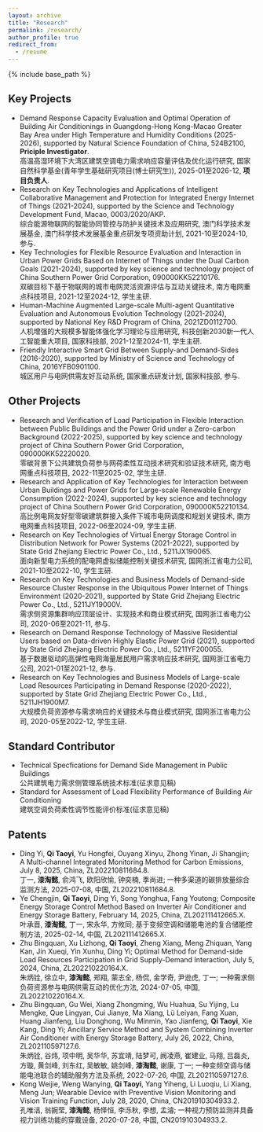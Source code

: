 ```yaml
---
layout: archive
title: "Research"
permalink: /research/
author_profile: true
redirect_from:
  - /resume
---
```


{% include base_path %}

Key Projects
-----
+ Demand Response Capacity Evaluation and Optimal Operation of Building Air Conditionings in Guangdong-Hong Kong-Macao Greater Bay Area under High Temperature and Humidity Conditions (2025-2026), supported by Natural Science Foundation of China, 524B2100, **Priciple Investigator**.  
  高温高湿环境下大湾区建筑空调电力需求响应容量评估及优化运行研究, 国家自然科学基金(青年学生基础研究项目(博士研究生)), 2025-01至2026-12, **项目负责人**.
+ Research on Key Technologies and Applications of Intelligent Collaborative Management and Protection for Integrated Energy Internet of Things (2021-2024), supported by the Science and Technology Development Fund, Macao, 0003/2020/AKP.  
  综合能源物联网的智能协同管控与防护关键技术及应用研究, 澳门科学技术发展基金, 澳门科学技术发展基金重点研发专项资助计划, 2021-10至2024-10, 参与.
+ Key Technologies for Flexible Resource Evaluation and Interaction in Urban Power Grids Based on Internet of Things under the Dual Carbon Goals (2021-2024), supported by key science and technology project of China Southern Power Grid Corporation, 090000KK52210176.  
  双碳目标下基于物联网的城市电网灵活资源评估与互动关键技术, 南方电网重点科技项目, 2021-12至2024-12, 学生主研.
+ Human-Machine Augmented Large-scale Multi-agent Quantitative Evaluation and Autonomous Evolution Technology (2021-2024), supported by National Key R&D Program of China, 2021ZD0112700.  
  人机增强的大规模多智能体强化学习理论与应用研究, 科技创新2030新一代人工智能重大项目, 国家科技部, 2021-12至2024-11, 学生主研.
+ Friendly Interactive Smart Grid Between Supply-and Demand-Sides (2016-2020), supported by Ministry of Science and Technology of China, 2016YFB0901100.  
  城区用户与电网供需友好互动系统, 国家重点研发计划, 国家科技部, 参与.

Other Projects
-----
+ Research and Verification of Load Participation in Flexible Interaction between Public Buildings and the Power Grid under a Zero-carbon Background (2022-2025), supported by key science and technology project of China Southern Power Grid Corporation, 090000KK52220020.  
  零碳背景下公共建筑负荷参与网荷柔性互动技术研究和验证技术研究, 南方电网重点科技项目, 2022-11至2025-02, 学生主研.
+ Research and Application of Key Technologies for Interaction between Urban Buildings and Power Grids for Large-scale Renewable Energy Consumption (2022-2024), supported by key science and technology project of China Southern Power Grid Corporation, 090000K52210134.  
  高比例电网友好型零碳建筑群接入条件下城市电网调度和规划关键技术, 南方电网重点科技项目, 2022-06至2024-09, 学生主研.
+ Research on Key Technologies of Virtual Energy Storage Control in Distribution Network for Power Systems (2021-2022), supported by State Grid Zhejiang Electric Power Co., Ltd., 5211JX190065.  
  面向新型电力系统的配电网虚拟储能控制关键技术研究, 国网浙江省电力公司, 2021-10至2022-10, 学生主研.
+ Research on Key Technologies and Business Models of Demand-side Resource Cluster Response in the Ubiquitous Power Internet of Things Environment (2020-2021), supported by State Grid Zhejiang Electric Power Co., Ltd., 5211JY19000V.  
  需求侧资源集群响应顶层设计、实现技术和商业模式研究, 国网浙江省电力公司, 2020-06至2021-11, 参与.
+ Research on Demand Response Technology of Massive Residential Users based on Data-driven Highly Elastic Power Grid (2021), supported by State Grid Zhejiang Electric Power Co., Ltd., 5211YF200055.  
  基于数据驱动的高弹性电网海量居民用户需求响应技术研究, 国网浙江省电力公司, 2021-01至2021-12, 参与.
+ Research on Key Technologies and Business Models of Large-scale Load Resources Participating in Demand Response (2020-2022), supported by State Grid Zhejiang Electric Power Co., Ltd., 5211JH1900M7.  
  大规模负荷资源参与需求响应的关键技术与商业模式研究, 国网浙江省电力公司, 2020-05至2022-12, 学生主研.

Standard Contributor
-----
+ Technical Specfications for Demand Side Management in Public Buildings  
  公共建筑电力需求侧管理系统技术标准(征求意见稿)
+ Standard for Assessment of Load Flexibility Performance of Building Air Conditioning  
  建筑空调负荷柔性调节性能评价标准(征求意见稿)

Patents
-----
+ Ding Yi, **Qi Taoyi**, Yu Hongfei, Ouyang Xinyu, Zhong Yinan, Ji Shangjin; A Multi-channel Integrated Monitoring Method for Carbon Emissions, July 8, 2025, China, ZL202210811684.8.  
  丁一, **漆淘懿**, 俞鸿飞, 欧阳欣愉, 钟奕楠, 季尚进; 一种多渠道的碳排放量综合监测方法, 2025-07-08, 中国, ZL202210811684.8.
+ Ye Chengjin, **Qi Taoyi**, Ding Yi, Song Yonghua, Fang Youtong; Composite Energy Storage Control Method Based on Inverter Air Conditioner and Energy Storage Battery, February 14, 2025, China, ZL202111412665.X.  
  叶承晋, **漆淘懿**, 丁一, 宋永华, 方攸同; 基于变频空调和储能电池的复合储能控制方法, 2025-02-14, 中国, ZL202111412665.X.
+ Zhu Bingquan, Xu Lizhong, **Qi Taoyi**, Zheng Xiang, Meng Zhiquan, Yang Kan, Jin Xueqi, Yin Xunhu, Ding Yi; Optimal Method for Demand-side Load Resources Participation in Grid Supply-Demand Interaction, July 5, 2024, China, ZL202210220164.X.  
  朱炳铨, 徐立中, **漆淘懿**, 郑翔, 蒙志全, 杨侃, 金学奇, 尹逊虎, 丁一; 一种需求侧负荷资源参与电网供需互动的优化方法, 2024-07-05, 中国, ZL202210220164.X.
+ Zhu Bingquan, Gu Wei, Xiang Zhongming, Wu Huahua, Su Yijing, Lu Mengke, Que Lingyan, Cui Jianye, Ma Xiang, Lü Leiyan, Fang Xuan, Huang Jianfeng, Liu Donghong, Wu Minmin, Yao Jianfeng, **Qi Taoyi**, Xie Kang, Ding Yi; Ancillary Service Method and System Combining Inverter Air Conditioner with Energy Storage Battery, July 26, 2022, China, ZL202110597127.6.  
  朱炳铨, 谷炜, 项中明, 吴华华, 苏宜靖, 陆梦可, 阙凌燕, 崔建业, 马翔, 吕磊炎, 方璇, 黄剑峰, 刘东红, 吴敏敏, 姚剑峰, **漆淘懿**, 谢康, 丁一; 一种变频空调与储能电池联合的辅助服务方法及系统, 2022-07-26, 中国, ZL202110597127.6.
+ Kong Weijie, Weng Wanying, **Qi Taoyi**, Yang Yiheng, Li Luoqiu, Li Xiang, Meng Jun; Wearable Device with Preventive Vision Monitoring and Vision Training Function, July 28, 2020, China, CN201910304933.2.  
  孔唯洁, 翁婉莹, **漆淘懿**, 杨怿恒, 李泺秋, 李想, 孟濬; 一种视力预防监测并具备视力训练功能的穿戴设备, 2020-07-28, 中国, CN201910304933.2.

